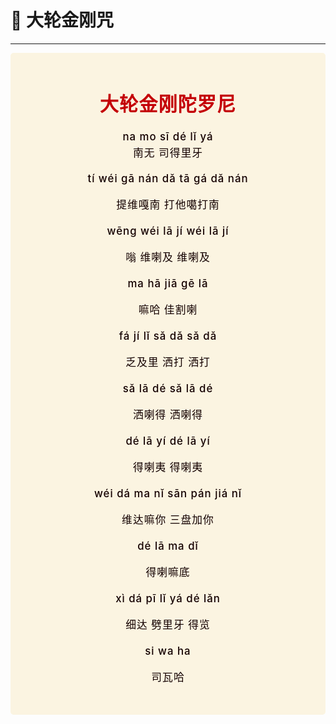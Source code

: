 # 📿 大轮金刚咒

----

<style>
.vp-doc p {
    margin: 5px 0;
}

.mantra-box {
  margin: 2px 0 !important;
  text-align: center;
  background-color: #FBF4E1;
  padding: 10px;
  border-radius: 5px;
  font-size: 1.2em;
  line-height: 1.5;
  font-weight: 500;
  color: #140000;
  /* font-family: KaiTi, "楷体", "楷体_GB2312", STKaiti, "华文楷体", serif; */
  letter-spacing: 0.06em;
  padding: 1.8em;
}

.mantra-title {
 text-align: center;
 font-size: 1.8em;
 font-weight: 1000;
 color: #C40007;
 margin-top: 30px;
 margin-bottom: 10px;
}

.mantra-space {
 height: 0.8em;
}

.mantra-times {
 color: #513027;
 font-size: 0.8em;
 margin-top: -0.8em;
 margin-bottom: 0.8em;
}

.mantra-important {
 color: #6F2AA9;
}
</style>



<div class="mantra-box">

<div class="mantra-title" style="font-size: 1.8em;">
大轮金刚陀罗尼
</div>

na mo  sī  dé  lǐ  yá       
南无   司得里牙

tí wéi gā nán dǎ tā gá dǎ nán 

提维嘎南  打他噶打南 


wēng   wéi lā  jí  wéi lā jí  

嗡      维喇及  维喇及  

ma hā  jiā gē lā     

嘛哈  佳割喇     

fá  jí  lǐ    sǎ dǎ   sǎ dǎ

乏及里   洒打   洒打

sǎ  lā  dé    sǎ lā dé    

洒喇得    洒喇得   

dé  lā yí    dé lā yí

得喇夷   得喇夷 

wéi dá ma nǐ    sān pán jiá  nǐ  

维达嘛你    三盘加你   

dé  lā  ma dǐ

得喇嘛底

xì  dá    pī   lǐ  yá    dé lǎn 

细达    劈里牙    得览

si wa ha

司瓦哈

</div>

